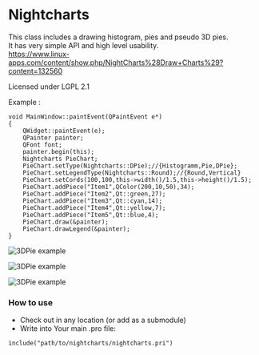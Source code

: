 # Nightcharts

This class includes a drawing histogram, pies and pseudo 3D pies.  
It has very simple API and high level usability.  
https://www.linux-apps.com/content/show.php/NightCharts%28Draw+Charts%29?content=132560 

Licensed under LGPL 2.1  

Example :


    void MainWindow::paintEvent(QPaintEvent e*)
    {
        QWidget::paintEvent(e);
        QPainter painter;
        QFont font;
        painter.begin(this);
        Nightcharts PieChart;
        PieChart.setType(Nightcharts::DPie);//{Histogramm,Pie,DPie};
        PieChart.setLegendType(Nightcharts::Round);//{Round,Vertical}
        PieChart.setCords(100,100,this->width()/1.5,this->height()/1.5);
        PieChart.addPiece("Item1",QColor(200,10,50),34);
        PieChart.addPiece("Item2",Qt::green,27);
        PieChart.addPiece("Item3",Qt::cyan,14);
        PieChart.addPiece("Item4",Qt::yellow,7);
        PieChart.addPiece("Item5",Qt::blue,4);
        PieChart.draw(&painter);
        PieChart.drawLegend(&painter);
    }

![3DPie example](https://cn.opendesktop.org/img//hive/content-pre1/132560-1.PNG)

![3DPie example](https://cn.opendesktop.org/img//hive/content-pre2/132560-2.PNG)

![3DPie example](https://cn.opendesktop.org/img//hive/content-pre3/132560-3.PNG)

### How to use

 - Check out in any location (or add as a submodule)
 - Write into Your main .pro file:

 ```
 include("path/to/nightcharts/nightcharts.pri")

 ```
